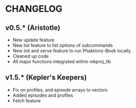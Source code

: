 # CHANGELOG

## v0.5.* (Aristotle)

- New update feature
- New list feature to list options of subcommands
- New init and serve feature to run Phaktionz-Book locally
- Cleaned up code 
- All major functions integrated within mkproj_lib 

## v1.5.* (Kepler's Keepers)
- Fix on profiles, and episode arrays to vectors
- Added episodes and profiles
- Fetch feature 

